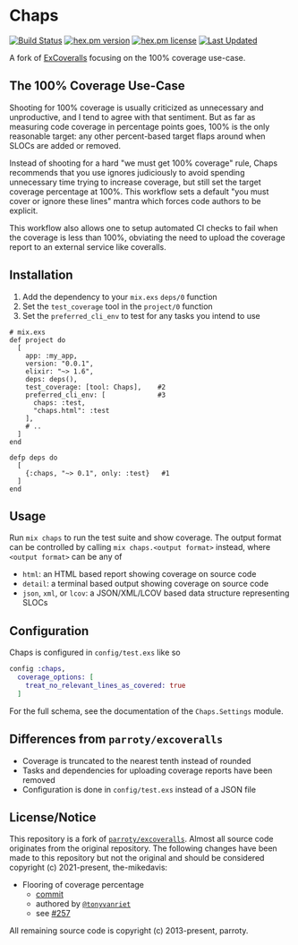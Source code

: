 # Chaps

[![Build Status](https://github.com/the-mikedavis/chaps/workflows/tests/badge.svg)](https://github.com/the-mikedavis/chaps/actions)
[![hex.pm version](https://img.shields.io/hexpm/v/chaps.svg)](https://hex.pm/packages/chaps)
[![hex.pm license](https://img.shields.io/hexpm/l/chaps.svg)](https://github.com/the-mikedavis/chaps/blob/main/LICENSE)
[![Last Updated](https://img.shields.io/github/last-commit/the-mikedavis/chaps.svg)](https://github.com/the-mikedavis/chaps/commits/main)

A fork of [ExCoveralls](https://github.com/parroty/excoveralls) focusing on the 100% coverage use-case.

## The 100% Coverage Use-Case

Shooting for 100% coverage is usually criticized as unnecessary and
unproductive, and I tend to agree with that sentiment. But as far as measuring
code coverage in percentage points goes, 100% is the only reasonable target:
any other percent-based target flaps around when SLOCs are added or removed.

Instead of shooting for a hard "we must get 100% coverage" rule, Chaps
recommends that you use ignores judiciously to avoid spending unnecessary
time trying to increase coverage, but still set the target coverage percentage
at 100%. This workflow sets a default "you must cover or ignore these lines"
mantra which forces code authors to be explicit.

This workflow also allows one to setup automated CI checks to fail when the
coverage is less than 100%, obviating the need to upload the coverage report
to an external service like coveralls.

## Installation

1. Add the dependency to your `mix.exs` `deps/0` function
1. Set the `test_coverage` tool in the `project/0` function
1. Set the `preferred_cli_env` to test for any tasks you intend to use

```
# mix.exs
def project do
  [
    app: :my_app,
    version: "0.0.1",
    elixir: "~> 1.6",
    deps: deps(),
    test_coverage: [tool: Chaps],    #2
    preferred_cli_env: [             #3
      chaps: :test,
      "chaps.html": :test
    ],
    # ..
  ]
end

defp deps do
  [
    {:chaps, "~> 0.1", only: :test}   #1
  ]
end
```

## Usage

Run `mix chaps` to run the test suite and show coverage. The output format
can be controlled by calling `mix chaps.<output format>` instead, where
`<output format>` can be any of

- `html`: an HTML based report showing coverage on source code
- `detail`: a terminal based output showing coverage on source code
- `json`, `xml`, or `lcov`: a JSON/XML/LCOV based data structure representing
  SLOCs

## Configuration

Chaps is configured in `config/test.exs` like so

```elixir
config :chaps,
  coverage_options: [
    treat_no_relevant_lines_as_covered: true
  ]
```

For the full schema, see the documentation of the `Chaps.Settings` module.

## Differences from `parroty/excoveralls`

- Coverage is truncated to the nearest tenth instead of rounded
- Tasks and dependencies for uploading coverage reports have been removed
- Configuration is done in `config/test.exs` instead of a JSON file

## License/Notice

This repository is a fork of
[`parroty/excoveralls`](https://github.com/parroty/excoveralls). Almost
all source code originates from the original repository. The following
changes have been made to this repository but not the original and should
be considered copyright (c) 2021-present, the-mikedavis:

- Flooring of coverage percentage
    - [commit](097443d298f56240e46ac9615a5988de4533a6e1)
    - authored by [`@tonyvanriet`](https://github.com/tonyvanriet)
    - see [#257](https://github.com/parroty/excoveralls/pull/257)

All remaining source code is copyright (c) 2013-present, parroty.
